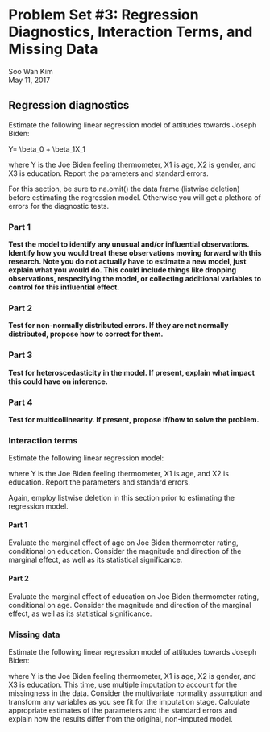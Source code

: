 # Problem Set #3: Regression Diagnostics, Interaction Terms, and Missing Data
Soo Wan Kim  
May 11, 2017  



## Regression diagnostics

Estimate the following linear regression model of attitudes towards Joseph Biden:

Y= \beta_0 + \beta_1X_1

where Y is the Joe Biden feeling thermometer, X1 is age, X2 is gender, and X3 is education. Report the parameters and standard errors.




For this section, be sure to na.omit() the data frame (listwise deletion) before estimating the regression model. Otherwise you will get a plethora of errors for the diagnostic tests.

### Part 1
**Test the model to identify any unusual and/or influential observations. Identify how you would treat these observations moving forward with this research. Note you do not actually have to estimate a new model, just explain what you would do. This could include things like dropping observations, respecifying the model, or collecting additional variables to control for this influential effect.**



### Part 2
**Test for non-normally distributed errors. If they are not normally distributed, propose how to correct for them.**

### Part 3 
**Test for heteroscedasticity in the model. If present, explain what impact this could have on inference.**

### Part 4
**Test for multicollinearity. If present, propose if/how to solve the problem.**



### Interaction terms

Estimate the following linear regression model:



where Y is the Joe Biden feeling thermometer, X1 is age, and X2 is education. Report the parameters and standard errors.

Again, employ listwise deletion in this section prior to estimating the regression model.

#### Part 1
Evaluate the marginal effect of age on Joe Biden thermometer rating, conditional on education. Consider the magnitude and direction of the marginal effect, as well as its statistical significance.

#### Part 2
Evaluate the marginal effect of education on Joe Biden thermometer rating, conditional on age. Consider the magnitude and direction of the marginal effect, as well as its statistical significance.



### Missing data

Estimate the following linear regression model of attitudes towards Joseph Biden:



where Y is the Joe Biden feeling thermometer, X1 is age, X2 is gender, and X3 is education. This time, use multiple imputation to account for the missingness in the data. Consider the multivariate normality assumption and transform any variables as you see fit for the imputation stage. Calculate appropriate estimates of the parameters and the standard errors and explain how the results differ from the original, non-imputed model.


